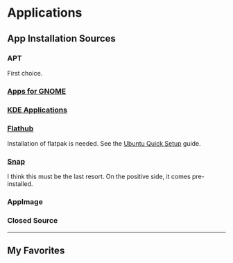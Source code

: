 # Applications

## App Installation Sources

### APT

First choice.

### [Apps for GNOME](https://apps.gnome.org/)

### [KDE Applications](https://apps.kde.org/)

### [Flathub](https://flathub.org/home)

Installation of flatpak is needed. See the [Ubuntu Quick Setup](https://flatpak.org/setup/Ubuntu) guide.

### [Snap](https://snapcraft.io/store)

I think this must be the last resort. On the positive side, it comes pre-installed.

### AppImage

### Closed Source


-----

## My Favorites

